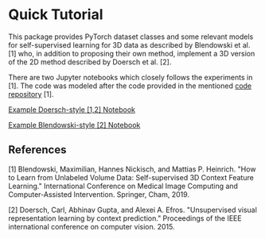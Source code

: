 # Quick Tutorial

This package provides PyTorch dataset classes and some relevant models for 
self-supervised learning for 3D data as described by Blendowski et al. [1]
who, in addition to proposing their own method, implement a 3D version of 
the 2D method described by Doersch et al. [2].

There are two Jupyter notebooks which closely follows the experiments in [1]. The
code was modeled after the code provided in the mentioned [code repository](https://github.com/multimodallearning/miccai19_self_supervision) [1].

[Example Doersch-style [1,2] Notebook](https://nbviewer.jupyter.org/github/jcreinhold/selfsupervised3d/blob/master/tutorials/doersch.ipynb)

[Example Blendowski-style [2] Notebook](https://nbviewer.jupyter.org/github/jcreinhold/selfsupervised3d/blob/master/tutorials/blendowski.ipynb)

References
---------------

[1] Blendowski, Maximilian, Hannes Nickisch, and Mattias P. Heinrich. "How to Learn from Unlabeled Volume Data: Self-supervised 3D Context Feature Learning." International Conference on Medical Image Computing and Computer-Assisted Intervention. Springer, Cham, 2019.

[2] Doersch, Carl, Abhinav Gupta, and Alexei A. Efros. "Unsupervised visual representation learning by context prediction." Proceedings of the IEEE international conference on computer vision. 2015.
